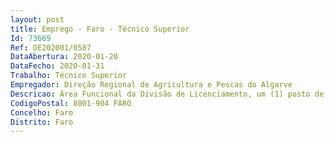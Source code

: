 ```yaml
--- 
layout: post
title: Emprego - Faro - Técnico Superior
Id: 73669
Ref: OE202001/0587
DataAbertura: 2020-01-20
DataFecho: 2020-01-31
Trabalho: Técnico Superior
Empregador: Direção Regional de Agricultura e Pescas do Algarve
Descricao: Área Funcional da Divisão de Licenciamento, um (1) posto de trabalho, tendo como conteúdo as tarefas relacionadas com área do Ordenamento do Território, bem como as atribuições constantes do parágrafo 4.2 do despacho nº 13475 2012 (Diário da República, 2ª série, de 16 10 2012) alterado e republicado pelo Despacho nº 6636 2013, (Diário da República, 2ª série, de 22 05 2013), designadamente a)	Coordenar o processo de licenciamento no âmbito do regime económico da atividade pecuária e o processo de licenciamento das indústrias alimentares no âmbito do regime da atividade industrial, de acordo com as orientações funcionais dos serviços e organismos centrais competentes em razão da matéria  b)	Apoiar a organização, reforço e desenvolvimento das formas associativas promotoras da gestão sustentável do espaço rural, agrícola e agroflorestal c)	Incentivar e promover ações e projetos de intervenção no espaço rural e de programas ou planos integrados de desenvolvimento rural e local, designadamente os que conduzam à diversificação de atividades na economia rural e à melhoria das condições de vida das populações, participando na sua avaliação  d)	Assegurar o desenvolvimento de outras atribuições que lhe forem superiormente cometidas.
CodigoPostal: 8001-904 FARO
Concelho: Faro
Distrito: Faro
--- 
```


